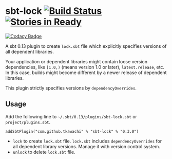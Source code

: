 # sbt-lock [![Build Status](https://secure.travis-ci.org/tkawachi/sbt-lock.png?branch=master)](http://travis-ci.org/tkawachi/sbt-lock) [![Stories in Ready](https://badge.waffle.io/tkawachi/sbt-lock.png?label=ready&title=Ready)](https://waffle.io/tkawachi/sbt-lock)
[![Codacy Badge](https://www.codacy.com/project/badge/6f20cdcdf27d4e8a9cbbe47385382c44)](https://www.codacy.com/app/tkawachi/sbt-lock)

A sbt 0.13 plugin to create `lock.sbt` file which explicitly specifies
versions of all dependent libraries.

Your application or dependent libraries might contain loose version
dependencies, like `[1.0,)` (means version 1.0 or later),
`latest.release`, etc.
In this case, builds might become different by a newer release of
dependent libraries.

This plugin strictly specifies versions by `dependencyOverrides`.

## Usage

Add the following line to `~/.sbt/0.13/plugins/sbt-lock.sbt` or
`project/plugins.sbt`.

    addSbtPlugin("com.github.tkawachi" % "sbt-lock" % "0.3.0")

* `lock` to create `lock.sbt` file.
  `lock.sbt` includes `dependencyOverrides` for all dependent library versions.
  Manage it with version control system.
* `unlock` to delete `lock.sbt` file.
